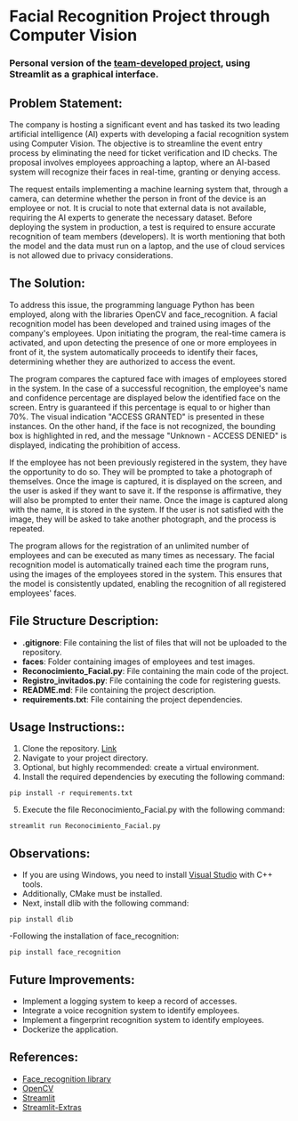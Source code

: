 # Facial Recognition Project through Computer Vision


### Personal version of the [team-developed project](https://github.com/AI-School-F5-P2/Face_Recognition_5.git), using Streamlit as a graphical interface.
## Problem Statement:

The company is hosting a significant event and has tasked its two leading artificial intelligence (AI) experts with 
developing a facial recognition system using Computer Vision. The objective is to streamline the event entry process 
by eliminating the need for ticket verification and ID checks. The proposal involves employees approaching a laptop, 
where an AI-based system will recognize their faces in real-time, granting or denying access.

The request entails implementing a machine learning system that, through a camera, can determine whether the person 
in front of the device is an employee or not. It is crucial to note that external data is not available, requiring 
the AI experts to generate the necessary dataset. Before deploying the system in production, a test is required to 
ensure accurate recognition of team members (developers). It is worth mentioning that both the model and the data must 
run on a laptop, and the use of cloud services is not allowed due to privacy considerations.

## The Solution:

To address this issue, the programming language Python has been employed, along with the libraries OpenCV and 
face_recognition. A facial recognition model has been developed and trained using images of the company's employees. 
Upon initiating the program, the real-time camera is activated, and upon detecting the presence of one or more 
employees in front of it, the system automatically proceeds to identify their faces, determining whether they are 
authorized to access the event.

The program compares the captured face with images of employees stored in the system. In the case of a successful 
recognition, the employee's name and confidence percentage are displayed below the identified face on the screen. 
Entry is guaranteed if this percentage is equal to or higher than 70%. The visual indication "ACCESS GRANTED" is 
presented in these instances. On the other hand, if the face is not recognized, the bounding box is highlighted in 
red, and the message "Unknown - ACCESS DENIED" is displayed, indicating the prohibition of access.

If the employee has not been previously registered in the system, they have the opportunity to do so. They will be 
prompted to take a photograph of themselves. Once the image is captured, it is displayed on the screen, and the user 
is asked if they want to save it. If the response is affirmative, they will also be prompted to enter their name. 
Once the image is captured along with the name, it is stored in the system. If the user is not satisfied with the 
image, they will be asked to take another photograph, and the process is repeated.

The program allows for the registration of an unlimited number of employees and can be executed as many times as 
necessary. The facial recognition model is automatically trained each time the program runs, using the images of the 
employees stored in the system. This ensures that the model is consistently updated, enabling the recognition of all 
registered employees' faces.

## File Structure Description:
- **.gitignore**: File containing the list of files that will not be uploaded to the repository.
- **faces**: Folder containing images of employees and test images.
- **Reconocimiento_Facial.py**: File containing the main code of the project.
- **Registro_invitados.py**: File containing the code for registering guests.
- **README.md**: File containing the project description.
- **requirements.txt**: File containing the project dependencies.
 
## Usage Instructions::
1. Clone the repository. [Link](.....)
2. Navigate to your project directory.
3. Optional, but highly recommended: create a virtual environment.
4. Install the required dependencies by executing the following command:
```
pip install -r requirements.txt
```
5. Execute the file Reconocimiento_Facial.py with the following command:
```
streamlit run Reconocimiento_Facial.py
```

## Observations:
- If you are using Windows, you need to install [Visual Studio](https://visualstudio.microsoft.com/) with C++ tools.
- Additionally, CMake must be installed.
- Next, install dlib with the following command:
```
pip install dlib
```
-Following the installation of face_recognition:
```
pip install face_recognition
```
## Future Improvements:
- Implement a logging system to keep a record of accesses.
- Integrate a voice recognition system to identify employees.
- Implement a fingerprint recognition system to identify employees.
- Dockerize the application.

## References:
- [Face_recognition library](https://github.com/ageitgey/face_recognition?tab=readme-ov-file)
- [OpenCV](https://opencv.org/)
- [Streamlit](https://streamlit.io/)
- [Streamlit-Extras](https://arnaudmiribel.github.io/streamlit-extras/)
 

  



